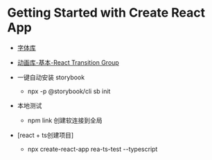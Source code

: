 # Getting Started with Create React App

- [字体库](https://fontawesome.com/icons)
- [动画库-基本-React Transition Group](https://reactcommunity.org/react-transition-group/)
- 一键自动安装 storybook
  + npx -p @storybook/cli sb init

- 本地测试
  + npm link 创建软连接到全局

- [react + ts创建项目]
  + npx create-react-app rea-ts-test --typescript